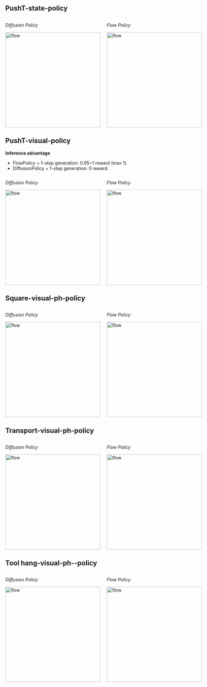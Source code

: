 ## PushT-state-policy
<div class="image-container" style="display: flex; align-items: center;"> 
  <div class="image-item" style="margin-right: 20px;"> 
    <p><em>Diffusion Policy</em></p> 
    <img src="https://github.com/chen-xu-tri/test/blob/main/pusht_state_diffusion.gif" alt="flow" width="300"/> 
  </div> 
  <div class="image-item"> 
    <p><em>Flow Policy</em></p> 
    <img src="https://github.com/chen-xu-tri/test/blob/main/pusht_state_flow.gif" alt="flow" width="300"/> 
  </div> 
</div>

## PushT-visual-policy
**Inference advantage**
- FlowPolicy + 1-step generation: 0.95~1 reward (max 1).
- DiffusionPolicy + 1-step generation: 0 reward.
<div class="image-container" style="display: flex; align-items: center;"> 
  <div class="image-item" style="margin-right: 20px;"> 
    <p><em>Diffusion Policy</em></p> 
    <img src="https://github.com/chen-xu-tri/test/blob/main/pusht_visual_diffusion.gif" alt="flow" width="300"/> 
  </div> 
  <div class="image-item"> 
    <p><em>Flow Policy</em></p> 
    <img src="https://github.com/chen-xu-tri/test/blob/main/pusht_visual_flow.gif" alt="flow" width="300"/> 
  </div> 
</div>


## Square-visual-ph-policy
<div class="image-container" style="display: flex; align-items: center;"> 
  <div class="image-item" style="margin-right: 20px;"> 
    <p><em>Diffusion Policy</em></p> 
    <img src="https://github.com/chen-xu-tri/test/blob/main/square_ph_visual_diffusion.gif" alt="flow" width="300"/> 
  </div> 
  <div class="image-item"> 
    <p><em>Flow Policy</em></p> 
    <img src="https://github.com/chen-xu-tri/test/blob/main/square_ph_visual_flow.gif" alt="flow" width="300"/> 
  </div> 
</div>

## Transport-visual-ph-policy
<div class="image-container" style="display: flex; align-items: center;"> 
  <div class="image-item" style="margin-right: 20px;"> 
    <p><em>Diffusion Policy</em></p> 
    <img src="https://github.com/chen-xu-tri/test/blob/main/transport_ph_visual_diffusion.gif" alt="flow" width="300"/> 
  </div> 
  <div class="image-item"> 
    <p><em>Flow Policy</em></p> 
    <img src="https://github.com/chen-xu-tri/test/blob/main/transport_ph_visual_flow.gif" alt="flow" width="300"/> 
  </div> 
</div>

## Tool hang-visual-ph--policy
<div class="image-container" style="display: flex; align-items: center;"> 
  <div class="image-item" style="margin-right: 20px;"> 
    <p><em>Diffusion Policy</em></p> 
    <img src="https://github.com/chen-xu-tri/test/blob/main/tool_hang_ph_visual_diffusion.gif" alt="flow" width="300"/> 
  </div> 
  <div class="image-item"> 
    <p><em>Flow Policy</em></p> 
    <img src="https://github.com/chen-xu-tri/test/blob/main/tool_hang_ph_visual_flow.gif" alt="flow" width="300"/> 
  </div> 
</div>
